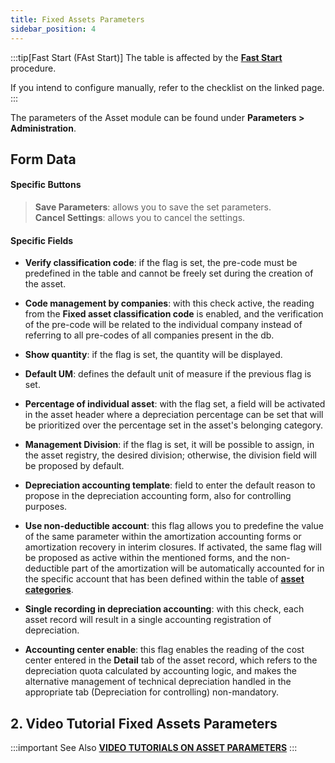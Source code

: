 ```yaml
---
title: Fixed Assets Parameters
sidebar_position: 4
---
```


:::tip[Fast Start (FAst Start)]
The table is affected by the [**Fast Start**](/docs/guide/fast-start) procedure.

If you intend to configure manually, refer to the checklist on the linked page.
:::

The parameters of the Asset module can be found under **Parameters > Administration**.

## Form Data

#### Specific Buttons

> **Save Parameters**: allows you to save the set parameters.  
> **Cancel Settings**: allows you to cancel the settings.  

#### Specific Fields  

- **Verify classification code**: if the flag is set, the pre-code must be predefined in the table and cannot be freely set during the creation of the asset.

- **Code management by companies**: with this check active, the reading from the **Fixed asset classification code** is enabled, and the verification of the pre-code will be related to the individual company instead of referring to all pre-codes of all companies present in the db.
  
- **Show quantity**: if the flag is set, the quantity will be displayed.  

- **Default UM**: defines the default unit of measure if the previous flag is set.  

- **Percentage of individual asset**: with the flag set, a field will be activated in the asset header where a depreciation percentage can be set that will be prioritized over the percentage set in the asset's belonging category.  

- **Management Division**: if the flag is set, it will be possible to assign, in the asset registry, the desired division; otherwise, the division field will be proposed by default.  

- **Depreciation accounting template**: field to enter the default reason to propose in the depreciation accounting form, also for controlling purposes.

- **Use non-deductible account**: this flag allows you to predefine the value of the same parameter within the amortization accounting forms or amortization recovery in interim closures. If activated, the same flag will be proposed as active within the mentioned forms, and the non-deductible part of the amortization will be automatically accounted for in the specific account that has been defined within the table of [**asset categories**](/docs/configurations/tables/finance/fixed-asset-category).

- **Single recording in depreciation accounting**: with this check, each asset record will result in a single accounting registration of depreciation.

- **Accounting center enable**: this flag enables the reading of the cost center entered in the **Detail** tab of the asset record, which refers to the depreciation quota calculated by accounting logic, and makes the alternative management of technical depreciation handled in the appropriate tab (Depreciation for controlling) non-mandatory.

## 2. Video Tutorial Fixed Assets Parameters

:::important See Also
[**VIDEO TUTORIALS ON ASSET PARAMETERS**](/docs/video/finance/intro)
:::